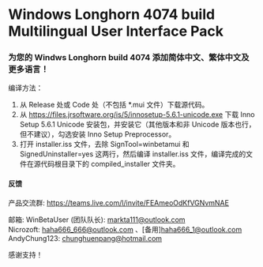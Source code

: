 # Windows Longhorn 4074 build Multilingual User Interface Pack
### 为您的 Windws Longhorn build 4074 添加简体中文、繁体中文及更多语言！

编译方法：
1. 从 Release 处或 Code 处（不包括 *.mui 文件）下载源代码。  
2. 从 https://files.jrsoftware.org/is/5/innosetup-5.6.1-unicode.exe 下载 Inno Setup 5.6.1 Unicode 安装包，并安装它（其他版本和非 Unicode 版本也行，但不建议），勾选安装 Inno Setup Preprocessor。 
3. 打开 installer.iss 文件，去除 SignTool=winbetamui 和 SignedUninstaller=yes 这两行，然后编译 installer.iss 文件，编译完成的文件在源代码根目录下的 compiled_installer 文件夹。  

#### 反馈
产品交流群: https://teams.live.com/l/invite/FEAmeoOdKfVGNvmNAE

邮箱: 
 WinBetaUser (团队队长): markta111@outlook.com  
 Nicrozoft: haha666_666@outlook.com 、[备用]haha666_1@outlook.com  
 AndyChung123: chunghuenpang@hotmail.com  

感谢支持！
